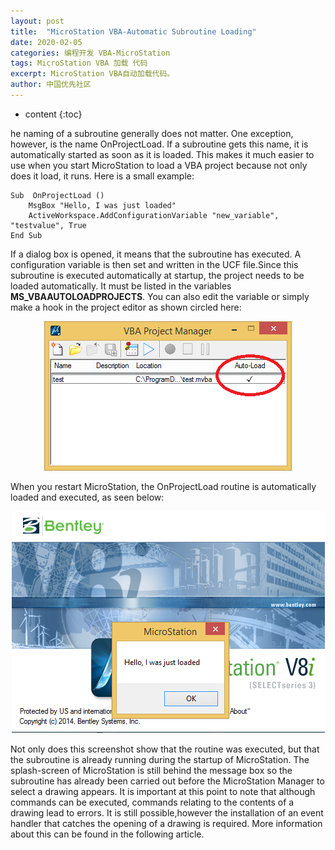 ```yaml
---
layout: post
title:  "MicroStation VBA-Automatic Subroutine Loading"
date: 2020-02-05
categories: 编程开发 VBA-MicroStation
tags: MicroStation VBA 加载 代码 
excerpt: MicroStation VBA自动加载代码。
author: 中国优先社区
---
```

* content
{:toc}

he naming of a subroutine generally does not matter. One exception, however, is the name OnProjectLoad. If a subroutine gets this name, it is automatically started as soon as it is loaded.
This makes it much easier to use when you start MicroStation to load a VBA project because not only does it load, it runs.
Here  is a small example:

```vba
Sub  OnProjectLoad ()
    MsgBox "Hello, I was just loaded"
    ActiveWorkspace.AddConfigurationVariable "new_variable", "testvalue", True
End Sub
```

If a dialog box is opened, it means that the subroutine has executed. A configuration variable is then set and written in the UCF file.Since this subroutine is executed automatically at startup, the project needs to be loaded automatically. It must be listed in the variables **MS_VBAAUTOLOADPROJECTS**.
You can also edit the variable or simply make a hook in the project editor as shown circled here:

<div style="text-align:center;"><img src="/img/2022/2022-09-17-14-03-51.png"></div>

When you restart MicroStation, the OnProjectLoad routine is automatically loaded and executed, as seen below:

<div style="text-align:center;"><img src="/img/2022/2022-09-17-14-04-04.png"></div>

Not only does this screenshot show that the routine was executed, but that the subroutine is already running during the startup of MicroStation. The splash-screen of MicroStation is still behind the message box so the subroutine has already been carried out before the MicroStation Manager to select a drawing appears.
It is important at this point to note that although commands can be executed, commands relating to the contents of a drawing lead to errors. It is still possible,however the installation of an event handler that catches the opening of a drawing is required. More information about this can be found in the following article.